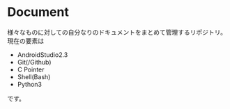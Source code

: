 ﻿# Document
様々なものに対しての自分なりのドキュメントをまとめて管理するリポジトリ。
現在の要素は

- AndroidStudio2.3
- Git(/Github)
- C Pointer
- Shell(Bash)
- Python3

です。
